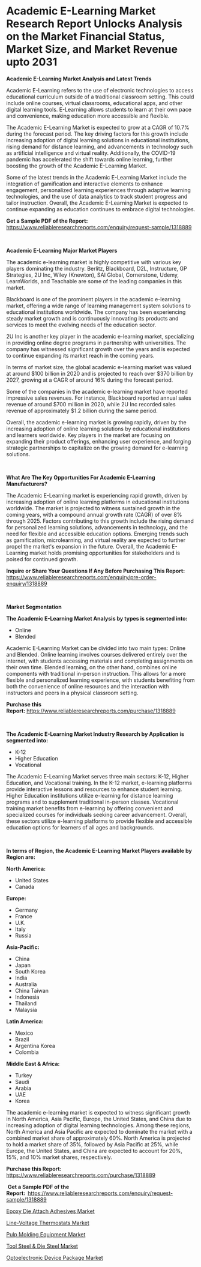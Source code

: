 <p><h1>Academic E-Learning Market Research Report Unlocks Analysis on the Market Financial Status, Market Size, and Market Revenue upto 2031</h1></p><p><strong>Academic E-Learning Market Analysis and Latest Trends</strong></p>
<p><p>Academic E-Learning refers to the use of electronic technologies to access educational curriculum outside of a traditional classroom setting. This could include online courses, virtual classrooms, educational apps, and other digital learning tools. E-Learning allows students to learn at their own pace and convenience, making education more accessible and flexible.</p><p>The Academic E-Learning Market is expected to grow at a CAGR of 10.7% during the forecast period. The key driving factors for this growth include increasing adoption of digital learning solutions in educational institutions, rising demand for distance learning, and advancements in technology such as artificial intelligence and virtual reality. Additionally, the COVID-19 pandemic has accelerated the shift towards online learning, further boosting the growth of the Academic E-Learning Market.</p><p>Some of the latest trends in the Academic E-Learning Market include the integration of gamification and interactive elements to enhance engagement, personalized learning experiences through adaptive learning technologies, and the use of data analytics to track student progress and tailor instruction. Overall, the Academic E-Learning Market is expected to continue expanding as education continues to embrace digital technologies.</p></p>
<p><strong>Get a Sample PDF of the Report:&nbsp;</strong> <a href="https://www.reliableresearchreports.com/enquiry/request-sample/1318889">https://www.reliableresearchreports.com/enquiry/request-sample/1318889</a></p>
<p>&nbsp;</p>
<p><strong>Academic E-Learning Major Market Players</strong></p>
<p><p>The academic e-learning market is highly competitive with various key players dominating the industry. Berlitz, Blackboard, D2L, Instructure, GP Strategies, 2U Inc, Wiley (Knewton), SAI Global, Cornerstone, Udemy, LearnWorlds, and Teachable are some of the leading companies in this market.</p><p>Blackboard is one of the prominent players in the academic e-learning market, offering a wide range of learning management system solutions to educational institutions worldwide. The company has been experiencing steady market growth and is continuously innovating its products and services to meet the evolving needs of the education sector.</p><p>2U Inc is another key player in the academic e-learning market, specializing in providing online degree programs in partnership with universities. The company has witnessed significant growth over the years and is expected to continue expanding its market reach in the coming years.</p><p>In terms of market size, the global academic e-learning market was valued at around $100 billion in 2020 and is projected to reach over $370 billion by 2027, growing at a CAGR of around 16% during the forecast period.</p><p>Some of the companies in the academic e-learning market have reported impressive sales revenues. For instance, Blackboard reported annual sales revenue of around $700 million in 2020, while 2U Inc recorded sales revenue of approximately $1.2 billion during the same period.</p><p>Overall, the academic e-learning market is growing rapidly, driven by the increasing adoption of online learning solutions by educational institutions and learners worldwide. Key players in the market are focusing on expanding their product offerings, enhancing user experience, and forging strategic partnerships to capitalize on the growing demand for e-learning solutions.</p></p>
<p>&nbsp;</p>
<p><strong>What Are The Key Opportunities For Academic E-Learning Manufacturers?</strong></p>
<p><p>The Academic E-Learning market is experiencing rapid growth, driven by increasing adoption of online learning platforms in educational institutions worldwide. The market is projected to witness sustained growth in the coming years, with a compound annual growth rate (CAGR) of over 8% through 2025. Factors contributing to this growth include the rising demand for personalized learning solutions, advancements in technology, and the need for flexible and accessible education options. Emerging trends such as gamification, microlearning, and virtual reality are expected to further propel the market's expansion in the future. Overall, the Academic E-Learning market holds promising opportunities for stakeholders and is poised for continued growth.</p></p>
<p><strong>Inquire or Share Your Questions If Any Before Purchasing This Report:</strong> <a href="https://www.reliableresearchreports.com/enquiry/pre-order-enquiry/1318889">https://www.reliableresearchreports.com/enquiry/pre-order-enquiry/1318889</a></p>
<p>&nbsp;</p>
<p><strong>Market Segmentation</strong></p>
<p><strong>The Academic E-Learning Market Analysis by types is segmented into:</strong></p>
<p><ul><li>Online</li><li>Blended</li></ul></p>
<p><p>Academic E-Learning Market can be divided into two main types: Online and Blended. Online learning involves courses delivered entirely over the internet, with students accessing materials and completing assignments on their own time. Blended learning, on the other hand, combines online components with traditional in-person instruction. This allows for a more flexible and personalized learning experience, with students benefiting from both the convenience of online resources and the interaction with instructors and peers in a physical classroom setting.</p></p>
<p><strong>Purchase this Report:&nbsp;</strong><a href="https://www.reliableresearchreports.com/purchase/1318889">https://www.reliableresearchreports.com/purchase/1318889</a></p>
<p>&nbsp;</p>
<p><strong>The Academic E-Learning Market Industry Research by Application is segmented into:</strong></p>
<p><ul><li>K-12</li><li>Higher Education</li><li>Vocational</li></ul></p>
<p><p>The Academic E-Learning Market serves three main sectors: K-12, Higher Education, and Vocational training. In the K-12 market, e-learning platforms provide interactive lessons and resources to enhance student learning. Higher Education institutions utilize e-learning for distance learning programs and to supplement traditional in-person classes. Vocational training market benefits from e-learning by offering convenient and specialized courses for individuals seeking career advancement. Overall, these sectors utilize e-learning platforms to provide flexible and accessible education options for learners of all ages and backgrounds.</p></p>
<p>&nbsp;</p>
<p><strong>In terms of Region, the Academic E-Learning Market Players available by Region are:</strong></p>
<p>
    <p> <strong> North America: </strong>
        <ul>
            <li>United States</li>
            <li>Canada</li>
        </ul>
        </p> 
    <p> <strong> Europe: </strong>
        <ul>
            <li>Germany</li>
            <li>France</li>
            <li>U.K.</li>
            <li>Italy</li>
            <li>Russia</li>
        </ul>
        </p> 
    <p> <strong> Asia-Pacific: </strong>
        <ul>
            <li>China</li>
            <li>Japan</li>
            <li>South Korea</li>
            <li>India</li>
            <li>Australia</li>
            <li>China Taiwan</li>
            <li>Indonesia</li>
            <li>Thailand</li>
            <li>Malaysia</li>
        </ul>
        </p> 
    <p> <strong> Latin America: </strong>
        <ul>
            <li>Mexico</li>
            <li>Brazil</li>
            <li>Argentina Korea</li>
            <li>Colombia</li>
        </ul>
        </p> 
    <p> <strong> Middle East & Africa: </strong>
        <ul>
            <li>Turkey</li>
            <li>Saudi</li>
            <li>Arabia</li>
            <li>UAE</li>
            <li>Korea</li>
        </ul>
    </p>
    </p>
<p><p>The academic e-learning market is expected to witness significant growth in North America, Asia Pacific, Europe, the United States, and China due to increasing adoption of digital learning technologies. Among these regions, North America and Asia Pacific are expected to dominate the market with a combined market share of approximately 60%. North America is projected to hold a market share of 35%, followed by Asia Pacific at 25%, while Europe, the United States, and China are expected to account for 20%, 15%, and 10% market shares, respectively.</p></p>
<p><strong>Purchase this Report: </strong><a href="https://www.reliableresearchreports.com/purchase/1318889">https://www.reliableresearchreports.com/purchase/1318889</a></p>
<p>&nbsp;<strong>Get a Sample PDF of the Report:&nbsp;&nbsp;</strong><a href="https://www.reliableresearchreports.com/enquiry/request-sample/1318889">https://www.reliableresearchreports.com/enquiry/request-sample/1318889</a></p>
<p><strong></strong></p>
<p><p><a href="https://view.publitas.com/reportprime-1/epoxy-die-attach-adhesives-market-offers-provide-insightful-data-for-the-time-period-from-2024-to-2031-and-also-provide-analysis-based-on-application-type-and-region/">Epoxy Die Attach Adhesives Market</a></p><p><a href="https://github.com/shotows/Market-Research-Report-List-1/blob/main/line-voltage-thermostats-market.md">Line-Voltage Thermostats Market</a></p><p><a href="https://summer-dogwood-3e9.notion.site/Pulp-Molding-Equipment-Market-Provides-a-Comprehensive-Analysis-Including-a-Macro-Overview-of-the-Ma-559e2c1d9db142d291ca6132a03a6460">Pulp Molding Equipment Market</a></p><p><a href="https://github.com/Sinjinluong3e0awx2m195k76/Market-Research-Report-List-1/blob/main/tool-steel-die-steel-market.md">Tool Steel & Die Steel Market</a></p><p><a href="https://view.publitas.com/reportprime-1/optoelectronic-device-package-market-size-and-examines-its-market-scope-with-a-primary-focus-on-growth-opportunities-and-forecasted-trends-spanning-from-2024-to-2031/">Optoelectronic Device Package Market</a></p></p>